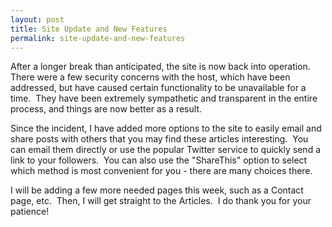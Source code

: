 ```yaml
---
layout: post
title: Site Update and New Features
permalink: site-update-and-new-features
---
```


After a longer break than anticipated, the site is now back into operation.  There were a few security concerns with the host, which have been addressed, but have caused certain functionality to be unavailable for a time.  They have been extremely sympathetic and transparent in the entire process, and things are now better as a result.

Since the incident, I have added more options to the site to easily email and share posts with others that you may find these articles interesting.  You can email them directly or use the popular Twitter service to quickly send a link to your followers.  You can also use the "ShareThis" option to select which method is most convenient for you - there are many choices there.

I will be adding a few more needed pages this week, such as a Contact page, etc.  Then, I will get straight to the Articles.  I do thank you for your patience!
